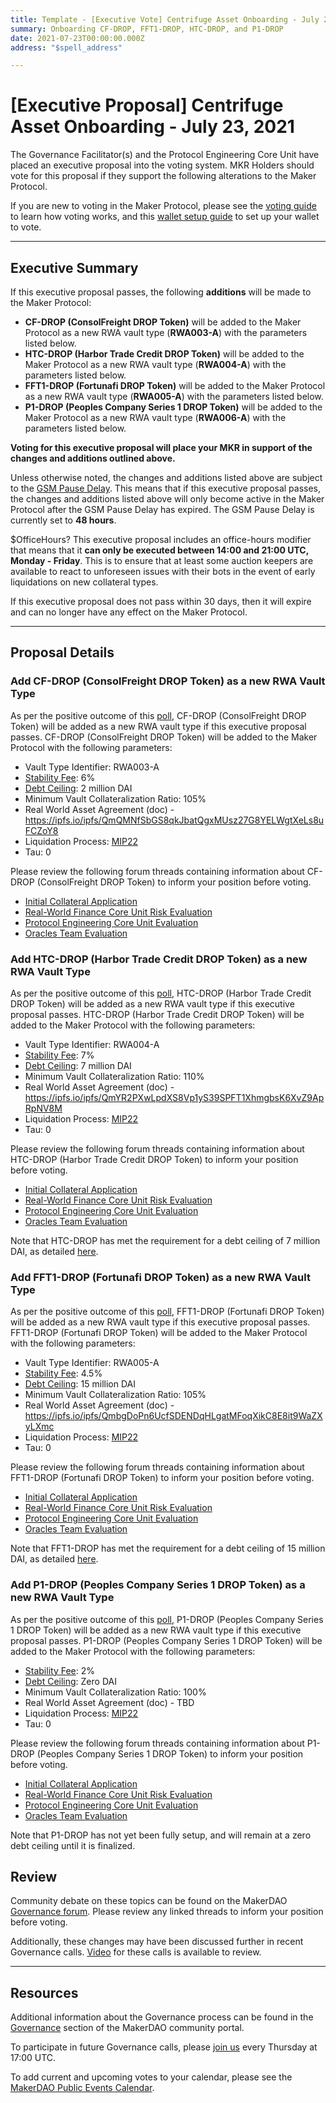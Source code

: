 ```yaml
---
title: Template - [Executive Vote] Centrifuge Asset Onboarding - July 23, 2021
summary: Onboarding CF-DROP, FFT1-DROP, HTC-DROP, and P1-DROP
date: 2021-07-23T00:00:00.000Z
address: "$spell_address"

---
```

# [Executive Proposal] Centrifuge Asset Onboarding - July 23, 2021

The Governance Facilitator(s) and the Protocol Engineering Core Unit have placed an executive proposal into the voting system. MKR Holders should vote for this proposal if they support the following alterations to the Maker Protocol.

If you are new to voting in the Maker Protocol, please see the [voting guide](https://community-development.makerdao.com/en/learn/governance/how-voting-works/) to learn how voting works, and this [wallet setup guide](https://community-development.makerdao.com/en/learn/governance/voting-setup/) to set up your wallet to vote.

---

## Executive Summary

If this executive proposal passes, the following **additions** will be made to the Maker Protocol:
- **CF-DROP (ConsolFreight DROP Token)** will be added to the Maker Protocol as a new RWA vault type (**RWA003-A**) with the parameters listed below.
- **HTC-DROP (Harbor Trade Credit DROP Token)** will be added to the Maker Protocol as a new RWA vault type (**RWA004-A**) with the parameters listed below.
- **FFT1-DROP (Fortunafi DROP Token)** will be added to the Maker Protocol as a new RWA vault type (**RWA005-A**) with the parameters listed below.
- **P1-DROP (Peoples Company Series 1 DROP Token)** will be added to the Maker Protocol as a new RWA vault type (**RWA006-A**) with the parameters listed below.

**Voting for this executive proposal will place your MKR in support of the changes and additions outlined above.**

Unless otherwise noted, the changes and additions listed above are subject to the [GSM Pause Delay](https://community-development.makerdao.com/en/learn/governance/param-gsm-pause-delay). This means that if this executive proposal passes, the changes and additions listed above will only become active in the Maker Protocol after the GSM Pause Delay has expired. The GSM Pause Delay is currently set to **48 hours**.

$OfficeHours? This executive proposal includes an office-hours modifier that means that it **can only be executed between 14:00 and 21:00 UTC, Monday - Friday**. This is to ensure that at least some auction keepers are available to react to unforeseen issues with their bots in the event of early liquidations on new collateral types.

If this executive proposal does not pass within 30 days, then it will expire and can no longer have any effect on the Maker Protocol.

---

## Proposal Details

### Add CF-DROP (ConsolFreight DROP Token) as a new RWA Vault Type

As per the positive outcome of this [poll](https://vote.makerdao.com/polling/QmRCn7Mh#poll-detail), CF-DROP (ConsolFreight DROP Token) will be added as a new RWA vault type if this executive proposal passes. CF-DROP (ConsolFreight DROP Token) will be added to the Maker Protocol with the following parameters:

* Vault Type Identifier: RWA003-A
* [Stability Fee](https://community-development.makerdao.com/en/learn/governance/param-stability-fee): 6%
* [Debt Ceiling](https://community-development.makerdao.com/en/learn/governance/param-debt-ceiling): 2 million DAI
* Minimum Vault Collateralization Ratio: 105%
* Real World Asset Agreement (doc) - https://ipfs.io/ipfs/QmQMNfSbGS8qkJbatQgxMUsz27G8YELWgtXeLs8uFCZoY8
* Liquidation Process: [MIP22](https://mips.makerdao.com/mips/details/MIP22)
* Tau: 0

Please review the following forum threads containing information about CF-DROP (ConsolFreight DROP Token) to inform your position before voting.
* [Initial Collateral Application](https://forum.makerdao.com/t/cf-drop-mip6-application-consolfreight-drop-tokenized-freight-shipping-invoices/2214)
* [Real-World Finance Core Unit Risk Evaluation](https://forum.makerdao.com/t/cf-drop-collateral-onboarding-risk-evaluation/5597)
* [Protocol Engineering Core Unit Evaluation](https://forum.makerdao.com/t/rwa003-cf4drp-cf-drop-mip22-token-protocol-engineering-domain-team-assessment/8382)
* [Oracles Team Evaluation](https://forum.makerdao.com/t/rwa-003-cf-drop-collateral-onboarding-oracle-assessment-mip10c3-sp29/8399)

### Add HTC-DROP (Harbor Trade Credit DROP Token) as a new RWA Vault Type

As per the positive outcome of this [poll](https://vote.makerdao.com/polling/QmRWg6nZ#poll-detail), HTC-DROP (Harbor Trade Credit DROP Token) will be added as a new RWA vault type if this executive proposal passes. HTC-DROP (Harbor Trade Credit DROP Token) will be added to the Maker Protocol with the following parameters:

* Vault Type Identifier: RWA004-A
* [Stability Fee](https://community-development.makerdao.com/en/learn/governance/param-stability-fee): 7%
* [Debt Ceiling](https://community-development.makerdao.com/en/learn/governance/param-debt-ceiling): 7 million DAI
* Minimum Vault Collateralization Ratio: 110%
* Real World Asset Agreement (doc) - https://ipfs.io/ipfs/QmYR2PXwLpdXS8Vp1yS39SPFT1XhmgbsK6XvZ9ApRpNV8M
* Liquidation Process: [MIP22](https://mips.makerdao.com/mips/details/MIP22)
* Tau: 0

Please review the following forum threads containing information about HTC-DROP (Harbor Trade Credit DROP Token) to inform your position before voting.
* [Initial Collateral Application](https://forum.makerdao.com/t/htc-drop-mip6-application-harbor-trade-credit-drop-short-term-trade-receivables/3502)
* [Real-World Finance Core Unit Risk Evaluation](https://forum.makerdao.com/t/htc-drop-collateral-onboarding-risk-evaluation/8001)
* [Protocol Engineering Core Unit Evaluation](https://forum.makerdao.com/t/rwa004-ht2drp-htc-drop-mip22-token-protocol-engineering-domain-team-assessment/8416)
* [Oracles Team Evaluation](https://forum.makerdao.com/t/rwa-004-htc-drop-collateral-onboarding-oracle-assessment-mip10c3-sp30/8400)

Note that HTC-DROP has met the requirement for a debt ceiling of 7 million DAI, as detailed [here](https://forum.makerdao.com/t/htc-drop-collateral-onboarding-risk-evaluation/8001/5). 

### Add FFT1-DROP (Fortunafi DROP Token) as a new RWA Vault Type

As per the positive outcome of this [poll](https://vote.makerdao.com/polling/QmZCPDVY#poll-detail), FFT1-DROP (Fortunafi DROP Token) will be added as a new RWA vault type if this executive proposal passes. FFT1-DROP (Fortunafi DROP Token) will be added to the Maker Protocol with the following parameters:

* Vault Type Identifier: RWA005-A
* [Stability Fee](https://community-development.makerdao.com/en/learn/governance/param-stability-fee): 4.5%
* [Debt Ceiling](https://community-development.makerdao.com/en/learn/governance/param-debt-ceiling): 15 million DAI
* Minimum Vault Collateralization Ratio: 105%
* Real World Asset Agreement (doc) - https://ipfs.io/ipfs/QmbgDoPn6UcfSDENDqHLgatMFoqXikC8E8it9WaZXyLXmc
* Liquidation Process: [MIP22](https://mips.makerdao.com/mips/details/MIP22)
* Tau: 0

Please review the following forum threads containing information about FFT1-DROP (Fortunafi DROP Token) to inform your position before voting.
* [Initial Collateral Application](https://forum.makerdao.com/t/fft1-drop-mip6-application-fortunafi-drop-revenue-based-financing-assets/6015)
* [Real-World Finance Core Unit Risk Evaluation](https://forum.makerdao.com/t/fft1-drop-collateral-onboarding-risk-evaluation/8036)
* [Protocol Engineering Core Unit Evaluation](https://forum.makerdao.com/t/rwa005-ff1drp-fft1-drop-mip22-token-protocol-engineering-domain-team-assessment/8417)
* [Oracles Team Evaluation](https://forum.makerdao.com/t/rwa-005-fft1-drop-collateral-onboarding-oracle-assessment-mip10c3-sp31/8401)

Note that FFT1-DROP has met the requirement for a debt ceiling of 15 million DAI, as detailed [here](https://forum.makerdao.com/t/fft1-drop-collateral-onboarding-risk-evaluation/8036/14). 

### Add P1-DROP (Peoples Company Series 1 DROP Token) as a new RWA Vault Type

As per the positive outcome of this [poll](https://vote.makerdao.com/polling/QmdHV2tW#poll-detail), P1-DROP (Peoples Company Series 1 DROP Token) will be added as a new RWA vault type if this executive proposal passes. P1-DROP (Peoples Company Series 1 DROP Token) will be added to the Maker Protocol with the following parameters:

* [Stability Fee](https://community-development.makerdao.com/en/learn/governance/param-stability-fee): 2%
* [Debt Ceiling](https://community-development.makerdao.com/en/learn/governance/param-debt-ceiling): Zero DAI
* Minimum Vault Collateralization Ratio: 100%
* Real World Asset Agreement (doc) - TBD
* Liquidation Process: [MIP22](https://mips.makerdao.com/mips/details/MIP22)
* Tau: 0

Please review the following forum threads containing information about P1-DROP (Peoples Company Series 1 DROP Token) to inform your position before voting.
* [Initial Collateral Application](https://forum.makerdao.com/t/p1-drop-mip6-application-peoples-company-drop-us-agricultural-real-estate/5518)
* [Real-World Finance Core Unit Risk Evaluation](https://forum.makerdao.com/t/p1-drop-mip6-risk-assessment-alternative-equity-advisors-drop-us-agricultural-real-estate/8232)
* [Protocol Engineering Core Unit Evaluation](https://forum.makerdao.com/t/rwa006-pp1drp-p1-drop-mip22-token-protocol-engineering-domain-team-assessment/8418)
* [Oracles Team Evaluation](https://forum.makerdao.com/t/rwa-006-p1-drop-collateral-onboarding-oracle-assessment-mip10c3-sp32/8402)

Note that P1-DROP has not yet been fully setup, and will remain at a zero debt ceiling until it is finalized.

## Review

Community debate on these topics can be found on the MakerDAO [Governance forum](https://forum.makerdao.com/). Please review any linked threads to inform your position before voting.

Additionally, these changes may have been discussed further in recent Governance calls. [Video](https://www.youtube.com/playlist?list=PLLzkWCj8ywWNq5-90-Id6VPSsrk4OWVan) for these calls is available to review.

---

## Resources

Additional information about the Governance process can be found in the [Governance](https://community-development.makerdao.com/en/learn/governance) section of the MakerDAO community portal.

To participate in future Governance calls, please [join us](https://github.com/makerdao/community/tree/master/governance/governance-and-risk-meetings) every Thursday at 17:00 UTC.

To add current and upcoming votes to your calendar, please see the [MakerDAO Public Events Calendar](https://calendar.google.com/calendar/embed?src=makerdao.com_3efhm2ghipksegl009ktniomdk%40group.calendar.google.com&ctz=UTC&mode=week&showCalendars=0&showPrint=0).
